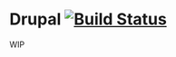 # Drupal [![Build Status](https://travis-ci.org/ChristopherDavenport/ansible-role-drupal.svg?branch=master)](https://travis-ci.org/ChristopherDavenport/ansible-role-drupal)

WIP
